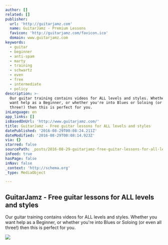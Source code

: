 ```yaml
---
author: []
related: []
publisher:
  url: 'http://guitarjamz.com'
  name: GuitarJamz - Premium Lessons
  favicon: 'http://guitarjamz.com/favicon.ico'
  domain: www.guitarjamz.com
keywords:
  - guitar
  - beginner
  - anti-spam
  - marty
  - training
  - schwartz
  - even
  - free
  - intermediate
  - policy
description: >-
  Our guitar training contains videos for ALL levels and styles. Whether you
  want help as a Beginner, or whether you're into Blues or Soloing (or even all
  three!) then this is perfect for you.
inLanguage: en
app_links: []
isBasedOnUrl: 'http://www.guitarjamz.com/'
title: GuitarJamz - Free guitar lessons for ALL levels and styles
datePublished: '2016-08-29T00:08:24.211Z'
dateModified: '2016-08-29T00:08:14.923Z'
via: {}
starred: false
sourcePath: _posts/2016-08-29-guitarjamz-free-guitar-lessons-for-all-levels-and-styles.md
inFeed: true
hasPage: false
inNav: false
_context: 'http://schema.org'
_type: MediaObject

---
```

<article style=""><h1>GuitarJamz - Free guitar lessons for ALL levels and styles</h1><p>Our guitar training contains videos for ALL levels and styles. Whether you want help as a Beginner, or whether you're into Blues or Soloing (or even all three!) then this is perfect for you.</p><img src="http://guitarjamz.com/premium/wp-content/uploads/2014/11/marty_pic.png" /></article>
